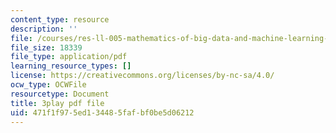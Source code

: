 ```yaml
---
content_type: resource
description: ''
file: /courses/res-ll-005-mathematics-of-big-data-and-machine-learning-january-iap-2020/471f1f975ed134485fafbf0be5d06212_WkYdi40yNwY.pdf
file_size: 18339
file_type: application/pdf
learning_resource_types: []
license: https://creativecommons.org/licenses/by-nc-sa/4.0/
ocw_type: OCWFile
resourcetype: Document
title: 3play pdf file
uid: 471f1f97-5ed1-3448-5faf-bf0be5d06212
---
```


